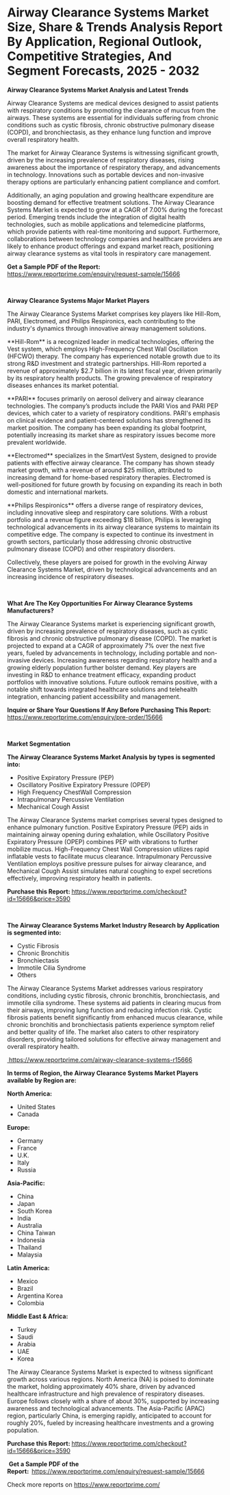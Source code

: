 <p><h1>Airway Clearance Systems Market Size, Share & Trends Analysis Report By Application, Regional Outlook, Competitive Strategies, And Segment Forecasts, 2025 - 2032</h1></p><p><strong>Airway Clearance Systems Market Analysis and Latest Trends</strong></p>
<p><p>Airway Clearance Systems are medical devices designed to assist patients with respiratory conditions by promoting the clearance of mucus from the airways. These systems are essential for individuals suffering from chronic conditions such as cystic fibrosis, chronic obstructive pulmonary disease (COPD), and bronchiectasis, as they enhance lung function and improve overall respiratory health. </p><p>The market for Airway Clearance Systems is witnessing significant growth, driven by the increasing prevalence of respiratory diseases, rising awareness about the importance of respiratory therapy, and advancements in technology. Innovations such as portable devices and non-invasive therapy options are particularly enhancing patient compliance and comfort. </p><p>Additionally, an aging population and growing healthcare expenditure are boosting demand for effective treatment solutions. The Airway Clearance Systems Market is expected to grow at a CAGR of 7.00% during the forecast period. Emerging trends include the integration of digital health technologies, such as mobile applications and telemedicine platforms, which provide patients with real-time monitoring and support. Furthermore, collaborations between technology companies and healthcare providers are likely to enhance product offerings and expand market reach, positioning airway clearance systems as vital tools in respiratory care management.</p></p>
<p><strong>Get a Sample PDF of the Report:&nbsp;</strong> <a href="https://www.reportprime.com/enquiry/request-sample/15666?utm_campaign=3529&utm_medium=2&utm_source=Github&utm_content=ia&utm_term=20032025&utm_id=airway-clearance-systems">https://www.reportprime.com/enquiry/request-sample/15666</a></p>
<p>&nbsp;</p>
<p><strong>Airway Clearance Systems Major Market Players</strong></p>
<p><p>The Airway Clearance Systems Market comprises key players like Hill-Rom, PARI, Electromed, and Philips Respironics, each contributing to the industry's dynamics through innovative airway management solutions.</p><p>**Hill-Rom** is a recognized leader in medical technologies, offering the Vest system, which employs High-Frequency Chest Wall Oscillation (HFCWO) therapy. The company has experienced notable growth due to its strong R&D investment and strategic partnerships. Hill-Rom reported a revenue of approximately $2.7 billion in its latest fiscal year, driven primarily by its respiratory health products. The growing prevalence of respiratory diseases enhances its market potential.</p><p>**PARI** focuses primarily on aerosol delivery and airway clearance technologies. The company’s products include the PARI Vios and PARI PEP devices, which cater to a variety of respiratory conditions. PARI's emphasis on clinical evidence and patient-centered solutions has strengthened its market position. The company has been expanding its global footprint, potentially increasing its market share as respiratory issues become more prevalent worldwide.</p><p>**Electromed** specializes in the SmartVest System, designed to provide patients with effective airway clearance. The company has shown steady market growth, with a revenue of around $25 million, attributed to increasing demand for home-based respiratory therapies. Electromed is well-positioned for future growth by focusing on expanding its reach in both domestic and international markets.</p><p>**Philips Respironics** offers a diverse range of respiratory devices, including innovative sleep and respiratory care solutions. With a robust portfolio and a revenue figure exceeding $18 billion, Philips is leveraging technological advancements in its airway clearance systems to maintain its competitive edge. The company is expected to continue its investment in growth sectors, particularly those addressing chronic obstructive pulmonary disease (COPD) and other respiratory disorders.</p><p>Collectively, these players are poised for growth in the evolving Airway Clearance Systems Market, driven by technological advancements and an increasing incidence of respiratory diseases.</p></p>
<p>&nbsp;</p>
<p><strong>What Are The Key Opportunities For Airway Clearance Systems Manufacturers?</strong></p>
<p><p>The Airway Clearance Systems market is experiencing significant growth, driven by increasing prevalence of respiratory diseases, such as cystic fibrosis and chronic obstructive pulmonary disease (COPD). The market is projected to expand at a CAGR of approximately 7% over the next five years, fueled by advancements in technology, including portable and non-invasive devices. Increasing awareness regarding respiratory health and a growing elderly population further bolster demand. Key players are investing in R&D to enhance treatment efficacy, expanding product portfolios with innovative solutions. Future outlook remains positive, with a notable shift towards integrated healthcare solutions and telehealth integration, enhancing patient accessibility and management.</p></p>
<p><strong>Inquire or Share Your Questions If Any Before Purchasing This Report:</strong> <a href="https://www.reportprime.com/enquiry/pre-order/15666?utm_campaign=3529&utm_medium=2&utm_source=Github&utm_content=ia&utm_term=20032025&utm_id=airway-clearance-systems">https://www.reportprime.com/enquiry/pre-order/15666</a></p>
<p>&nbsp;</p>
<p><strong>Market Segmentation</strong></p>
<p><strong>The Airway Clearance Systems Market Analysis by types is segmented into:</strong></p>
<p><ul><li>Positive Expiratory Pressure (PEP)</li><li>Oscillatory Positive Expiratory Pressure (OPEP)</li><li>High Frequency ChestWall Compression</li><li>Intrapulmonary Percussive Ventilation</li><li>Mechanical Cough Assist</li></ul></p>
<p><p>The Airway Clearance Systems market comprises several types designed to enhance pulmonary function. Positive Expiratory Pressure (PEP) aids in maintaining airway opening during exhalation, while Oscillatory Positive Expiratory Pressure (OPEP) combines PEP with vibrations to further mobilize mucus. High-Frequency Chest Wall Compression utilizes rapid inflatable vests to facilitate mucus clearance. Intrapulmonary Percussive Ventilation employs positive pressure pulses for airway clearance, and Mechanical Cough Assist simulates natural coughing to expel secretions effectively, improving respiratory health in patients.</p></p>
<p><strong>Purchase this Report:&nbsp;</strong><a href="https://www.reportprime.com/checkout?id=15666&price=3590&utm_campaign=3529&utm_medium=2&utm_source=Github&utm_content=ia&utm_term=20032025&utm_id=airway-clearance-systems">https://www.reportprime.com/checkout?id=15666&price=3590</a></p>
<p>&nbsp;</p>
<p><strong>The Airway Clearance Systems Market Industry Research by Application is segmented into:</strong></p>
<p><ul><li>Cystic Fibrosis</li><li>Chronic Bronchitis</li><li>Bronchiectasis</li><li>Immotile Cilia Syndrome</li><li>Others</li></ul></p>
<p><p>The Airway Clearance Systems Market addresses various respiratory conditions, including cystic fibrosis, chronic bronchitis, bronchiectasis, and immotile cilia syndrome. These systems aid patients in clearing mucus from their airways, improving lung function and reducing infection risk. Cystic fibrosis patients benefit significantly from enhanced mucus clearance, while chronic bronchitis and bronchiectasis patients experience symptom relief and better quality of life. The market also caters to other respiratory disorders, providing tailored solutions for effective airway management and overall respiratory health.</p></p>
<p><a href="https://www.reportprime.com/airway-clearance-systems-r15666?utm_campaign=3529&utm_medium=2&utm_source=Github&utm_content=ia&utm_term=20032025&utm_id=airway-clearance-systems">&nbsp;https://www.reportprime.com/airway-clearance-systems-r15666</a></p>
<p><strong>In terms of Region, the Airway Clearance Systems Market Players available by Region are:</strong></p>
<p>
    <p> <strong> North America: </strong>
        <ul>
            <li>United States</li>
            <li>Canada</li>
        </ul>
        </p> 
    <p> <strong> Europe: </strong>
        <ul>
            <li>Germany</li>
            <li>France</li>
            <li>U.K.</li>
            <li>Italy</li>
            <li>Russia</li>
        </ul>
        </p> 
    <p> <strong> Asia-Pacific: </strong>
        <ul>
            <li>China</li>
            <li>Japan</li>
            <li>South Korea</li>
            <li>India</li>
            <li>Australia</li>
            <li>China Taiwan</li>
            <li>Indonesia</li>
            <li>Thailand</li>
            <li>Malaysia</li>
        </ul>
        </p> 
    <p> <strong> Latin America: </strong>
        <ul>
            <li>Mexico</li>
            <li>Brazil</li>
            <li>Argentina Korea</li>
            <li>Colombia</li>
        </ul>
        </p> 
    <p> <strong> Middle East & Africa: </strong>
        <ul>
            <li>Turkey</li>
            <li>Saudi</li>
            <li>Arabia</li>
            <li>UAE</li>
            <li>Korea</li>
        </ul>
    </p>
    </p>
<p><p>The Airway Clearance Systems Market is expected to witness significant growth across various regions. North America (NA) is poised to dominate the market, holding approximately 40% share, driven by advanced healthcare infrastructure and high prevalence of respiratory diseases. Europe follows closely with a share of about 30%, supported by increasing awareness and technological advancements. The Asia-Pacific (APAC) region, particularly China, is emerging rapidly, anticipated to account for roughly 20%, fueled by increasing healthcare investments and a growing population.</p></p>
<p><strong>Purchase this Report: </strong><a href="https://www.reportprime.com/checkout?id=15666&price=3590&utm_campaign=3529&utm_medium=2&utm_source=Github&utm_content=ia&utm_term=20032025&utm_id=airway-clearance-systems">https://www.reportprime.com/checkout?id=15666&price=3590</a></p>
<p>&nbsp;<strong>Get a Sample PDF of the Report:&nbsp;&nbsp;</strong><a href="https://www.reportprime.com/enquiry/request-sample/15666?utm_campaign=3529&utm_medium=2&utm_source=Github&utm_content=ia&utm_term=20032025&utm_id=airway-clearance-systems">https://www.reportprime.com/enquiry/request-sample/15666</a></p>
<p><strong></strong></p>
<p>Check more reports on <a href="https://www.reportprime.com/?utm_campaign=3529&utm_medium=2&utm_source=Github&utm_content=ia&utm_term=20032025&utm_id=airway-clearance-systems">https://www.reportprime.com/</a></p>